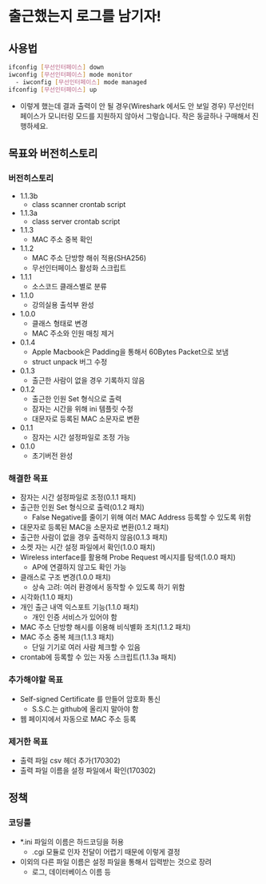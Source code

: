# 출근했는지 로그를 남기자!

## 사용법
  ```bash
  ifconfig [무선인터페이스] down
  iwconfig [무선인터페이스] mode monitor
    - iwconfig [무선인터페이스] mode managed
  ifconfig [무선인터페이스] up
  ```
  - 이렇게 했는데 결과 출력이 안 될 경우(Wireshark 에서도 안 보일 경우)
    무선인터페이스가 모니터링 모드를 지원하지 않아서 그렇습니다.
    작은 동글하나 구매해서 진행하세요.

## 목표와 버전히스토리

### 버전히스토리
  - 1.1.3b
    - class scanner crontab script
  - 1.1.3a
    - class server crontab script
  - 1.1.3
    - MAC 주소 중복 확인
  - 1.1.2
    - MAC 주소 단방향 해쉬 적용(SHA256)
    - 무선인터페이스 활성화 스크립트
  - 1.1.1
    - 소스코드 클래스별로 분류
  - 1.1.0
    - 강의실용 출석부 완성
  - 1.0.0
    - 클래스 형태로 변경
    - MAC 주소와 인원 매칭 제거
  - 0.1.4
    - Apple Macbook은 Padding을 통해서 60Bytes Packet으로 보냄
    - struct unpack 버그 수정
  - 0.1.3
    - 출근한 사람이 없을 경우 기록하지 않음
  - 0.1.2
    - 출근한 인원 Set 형식으로 출력
    - 잠자는 시간을 위해 ini 템플릿 수정
    - 대문자로 등록된 MAC 소문자로 변환
  - 0.1.1
    - 잠자는 시간 설정파일로 조정 가능
  - 0.1.0
    - 초기버전 완성

### 해결한 목표
  - 잠자는 시간 설정파일로 조정(0.1.1 패치)
  - 출근한 인원 Set 형식으로 출력(0.1.2 패치)
    - False Negative를 줄이기 위해 여러 MAC Address 등록할 수 있도록 위함
  - 대문자로 등록된 MAC을 소문자로 변환(0.1.2 패치)
  - 출근한 사람이 없을 경우 출력하지 않음(0.1.3 패치)
  - 소켓 자는 시간 설정 파일에서 확인(1.0.0 패치)
  - Wireless interface를 활용해 Probe Request 메시지를 탐색(1.0.0 패치)
    - AP에 연결하지 않고도 확인 가능
  - 클래스로 구조 변경(1.0.0 패치)
    - 상속 고려: 여러 환경에서 동작할 수 있도록 하기 위함
  - 시각화(1.1.0 패치)
  - 개인 출근 내역 익스포트 기능(1.1.0 패치)
    - 개인 인증 서비스가 있어야 함
  - MAC 주소 단방향 해시를 이용해 비식별화 조치(1.1.2 패치)
  - MAC 주소 중복 체크(1.1.3 패치)
    - 단일 기기로 여러 사람 체크할 수 있음
  - crontab에 등록할 수 있는 자동 스크립트(1.1.3a 패치)

### 추가해야할 목표
  - Self-signed Certificate 를 만들어 암호화 통신
    - S.S.C.는 github에 올리지 말아야 함
  - 웹 페이지에서 자동으로 MAC 주소 등록

### 제거한 목표
  - 출력 파일 csv 헤더 추가(170302)
  - 출력 파일 이름을 설정 파일에서 확인(170302)


## 정책

### 코딩룰
  - \*.ini 파일의 이름은 하드코딩을 허용
    - .cgi 모듈로 인자 전달이 어렵기 때문에 이렇게 결정
  - 이외의 다른 파일 이름은 설정 파일을 통해서 입력받는 것으로 장려
    - 로그, 데이터베이스 이름 등
